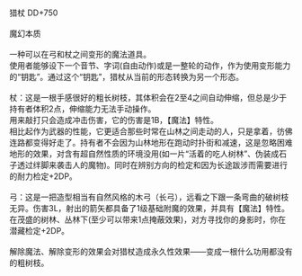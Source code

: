 <title>猎杖</title>
<meta name="GENERATOR" content="WinCHM">
<meta http-equiv="Content-Type" content="text/html; charset=gb2312">
<br>
<br>猎杖 DD+750
<br>
<br>魔幻本质
<br>
<br>一种可以在弓和杖之间变形的魔法道具。
<br>使用者能够设下一个音节、字词(自由动作)或是一整轮的动作，作为使用变形能力的“钥匙”。通过这个“钥匙”，猎杖从当前的形态转换为另一个形态。
<br>
<br>杖：这是一根手感很好的粗长树枝，其体积会在2至4之间自动伸缩，但总是少于持有者体积2点，伸缩能力无法手动操作。
<br>用来敲打只会造成冲击伤害，它的伤害是1B，【魔法】特性。
<br>相比起作为武器的性能，它更适合那些时常在山林之间走动的人，只是拿着，彷佛连路都变得好走了。持有者不会因为山林地形在跑动时扑街和减速，这是忽略困难地形的效果，对含有超自然性质的环境没用(如一片“活着的吃人树林”、伪装成石子透过绊脚来袭击人的魔物)。同时在辨别方向的检定和因为长途跋涉而需要进行的耐力检定+2DP。
<br>
<br>弓：这是一把造型相当有自然风格的木弓（长弓），远看之下跟一条弯曲的破树枝无异。伤害3L，射出的箭矢都具备了1级基础附魔的效果，并具有【魔法】特性。在茂盛的树林、丛林下(至少可以带来1点掩蔽效果)，对方寻找你的身影时，你在潜藏检定+2DP。
<br>
<br>解除魔法、解除变形的效果会对猎杖造成永久性效果——变成一根什么功用都没有的粗树枝。